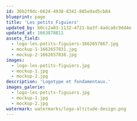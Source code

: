 ```yaml
---
id: 36b2f0dc-6624-4938-8341-805e9ad5cb84
blueprint: page
title: 'Les petits Figuiers'
updated_by: b0cc2a03-1132-4721-ba3f-4adca8c9dd4e
updated_at: 1663878811
assets_field:
  - logo-les-petits-figuiers-1662657867.jpg
  - mockup-1-1662657831.jpg
  - mockup-2-1662657838.jpg
images:
  - logo-les-petits-figuiers.jpg
  - mockup-1.jpg
  - mockup-2.jpg
description: 'Logotype et fondamentaux.'
images_galerie:
  - logo-les-petits-figuiers.jpg
  - mockup-1.jpg
  - mockup-2.jpg
watermark: watermarks/logo-altitude-design.png
---
```

